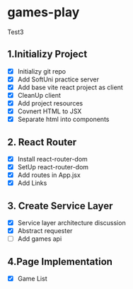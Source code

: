 # games-play
Test3
## 1.Initializy Project
- [x] Initializy git repo
- [x] Add SoftUni practice server
- [x] Add base vite react project as client
- [x] CleanUp client
- [x] Add project resources
- [x] Covnert HTML to JSX
- [x] Separate html into components
## 2. React Router
- [x] Install react-router-dom
- [x] SetUp react-router-dom
- [x] Add routes in App.jsx
- [x] Add Links
## 3. Create Service Layer
- [x] Service layer architecture discussion
- [x] Abstract requester
- [ ] Add games api
## 4.Page Implementation
- [x] Game List
